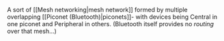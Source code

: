 A sort of [[Mesh networking|mesh network]] formed by multiple overlapping [[Piconet (Bluetooth)|piconets]]- with devices being Central in one piconet and Peripheral in others. (Bluetooth itself provides no *routing* over that mesh...)